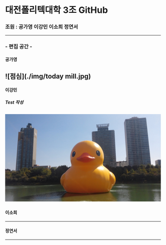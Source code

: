 # 대전폴리텍대학 3조 GitHub
### 조원 : 공가영 이강민 이소희 정연서
---
### - 편집 공간 -
#### 공가영
![점심](./img/today mill.jpg)
---
#### 이강민
##### Test 작성
![러버덕](./img/RubberDuck.jpg)
---
#### 이소희
---
#### 정연서
---
